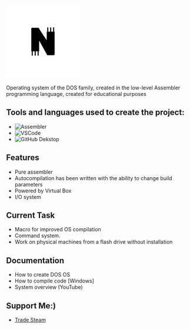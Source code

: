 ![](https://github.com/MatveySDK/nova-os/blob/main/icon.jpg)

Operating system of the DOS family, created in the low-level Assembler programming language, created for educational purposes

## Tools and languages ​​used to create the project:
* ![Assembler](https://img.shields.io/badge/-Assembler-804030)
* ![VSCode](https://img.shields.io/badge/-VisualStudioCode-42AAFF)
* ![GitHub Dekstop](https://img.shields.io/badge/-GitHubDekstop-414A4C)

## Features
* Pure assembler
* Autocompilation has been written with the ability to change build parameters
* Powered by Virtual Box
* I/O system

## Current Task
* Macro for improved OS compilation
* Command system.
* Work on physical machines from a flash drive without installation

## Documentation
* How to create DOS OS
* How to compile code [Windows]
* System overview (YouTube)

## Support Me:)
* [Trade Steam](https://steamcommunity.com/tradeoffer/new/?partner=1296316604&token=V9fm6hQ2)
